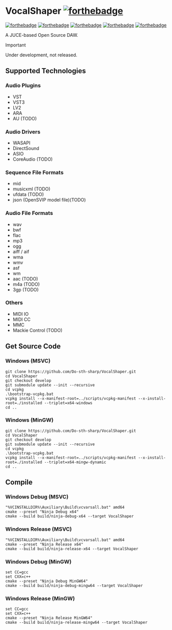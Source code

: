 ﻿# VocalShaper [![forthebadge](https://github.com/FangCunWuChang/for-the-badge/blob/master/src/images/badges/works-on-my-machine.svg)](https://github.com/FangCunWuChang/for-the-badge/)
[![forthebadge](https://github.com/FangCunWuChang/for-the-badge/blob/master/src/images/badges/built-with-love.svg)](https://github.com/FangCunWuChang/for-the-badge/)
[![forthebadge](https://github.com/FangCunWuChang/for-the-badge/blob/master/src/images/badges/made-with-c-plus-plus.svg)](https://github.com/FangCunWuChang/for-the-badge/)
[![forthebadge](https://github.com/FangCunWuChang/for-the-badge/blob/master/src/images/badges/fixed-bugs.svg)](https://github.com/FangCunWuChang/for-the-badge/)
[![forthebadge](https://github.com/FangCunWuChang/for-the-badge/blob/master/src/images/badges/open-source.svg)](https://github.com/FangCunWuChang/for-the-badge/)
[![forthebadge](https://github.com/FangCunWuChang/for-the-badge/blob/master/src/images/badges/powered-by-black-magic.svg)](https://github.com/FangCunWuChang/for-the-badge/)
  
A JUCE-based Open Source DAW. 
> [!IMPORTANT]
> Under development, not released.  

## Supported Technologies
### Audio Plugins
- VST
- VST3
- LV2
- ARA
- AU (TODO)

### Audio Drivers
- WASAPI
- DirectSound
- ASIO
- CoreAudio (TODO)

### Sequence File Formats
- mid
- musicxml (TODO)
- ufdata (TODO)
- json (OpenSVIP model file)(TODO)

### Audio File Formats
- wav
- bwf
- flac
- mp3
- ogg
- aiff / aif
- wma
- wmv
- asf
- wm
- aac (TODO)
- m4a (TODO)
- 3gp (TODO)

### Others
- MIDI IO
- MIDI CC
- MMC
- Mackie Control (TODO)

## Get Source Code
### Windows (MSVC)
```
git clone https://github.com/Do-sth-sharp/VocalShaper.git
cd VocalShaper
git checkout develop
git submodule update --init --recursive
cd vcpkg
.\bootstrap-vcpkg.bat
vcpkg install --x-manifest-root=../scripts/vcpkg-manifest --x-install-root=./installed --triplet=x64-windows
cd ..
```

### Windows (MinGW)
```
git clone https://github.com/Do-sth-sharp/VocalShaper.git
cd VocalShaper
git checkout develop
git submodule update --init --recursive
cd vcpkg
.\bootstrap-vcpkg.bat
vcpkg install --x-manifest-root=../scripts/vcpkg-manifest --x-install-root=./installed --triplet=x64-mingw-dynamic
cd ..
```

## Compile
### Windows Debug (MSVC)
```
"%VCINSTALLDIR%\Auxiliary\Build\vcvarsall.bat" amd64
cmake --preset "Ninja Debug x64"
cmake --build build/ninja-debug-x64 --target VocalShaper
```

### Windows Release (MSVC)
```
"%VCINSTALLDIR%\Auxiliary\Build\vcvarsall.bat" amd64
cmake --preset "Ninja Release x64"
cmake --build build/ninja-release-x64 --target VocalShaper
```

### Windows Debug (MinGW)
```
set CC=gcc
set CXX=c++
cmake --preset "Ninja Debug MinGW64"
cmake --build build/ninja-debug-mingw64 --target VocalShaper
```

### Windows Release (MinGW)
```
set CC=gcc
set CXX=c++
cmake --preset "Ninja Release MinGW64"
cmake --build build/ninja-release-mingw64 --target VocalShaper
```
